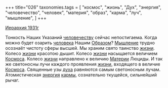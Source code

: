 +++
title="026"
taxonomies.tags = [
 "космос",
 "жизнь",
 "Дух",
 "энергия",
 "человечество",
 "человек",
 "материя",
 "образ",
 "карма",
 "луч",
 "мышление",
]
+++

[Иерархия 1931г](/agni/1931)

Тонкость Наших Указаний [человечеству](/tags/человечество) сейчас непостигаема. Когда можно будет озарить [человека](/tags/человек) Нашим [Образом](/tags/образ)? [Мышление](/tags/мышление) трудно осознаёт чистоту сферы высшей. Мы храним свято таинство [жизни](/tags/жизнь). Колесо [жизни](/tags/жизнь) красотою дышит. Колесо [жизни](/tags/жизнь) насыщается величием [Космоса](/tags/космос). Колесо [жизни](/tags/жизнь) направлено к величию [Материи](/tags/материя) Люциды. И так же светоносны лучи каждого проявления [жизни](/tags/жизнь), входящего в величие [Космоса](/tags/космос). Священные узы [духа](/tags/Дух) равняются самым светоносным лучам. Атомистическая [энергия](/tags/энергия) [кармы](/tags/карма), сознательно ткущейся, сильнейший рычаг.   

